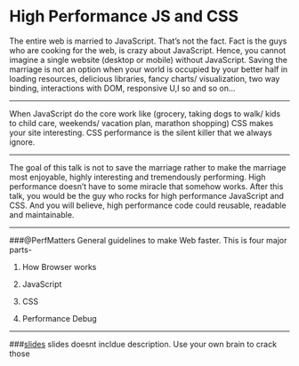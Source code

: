 High Performance JS and CSS
=======================


The entire web is married to JavaScript. That’s not the fact. Fact is the guys who are cooking for the web, is crazy about JavaScript. Hence, you cannot imagine a single website (desktop or mobile) without JavaScript. Saving the marriage is not an option when your world is occupied by your better half in loading resources, delicious libraries, fancy charts/ visualization, two way binding, interactions with DOM, responsive U,I so and so on...
____
When JavaScript do the core work like (grocery, taking dogs to walk/ kids to child care, weekends/ vacation plan, marathon shopping) CSS makes your site interesting. CSS performance is the silent killer that we always ignore.
____
The goal of this talk is not to save the marriage rather to make the marriage most enjoyable, highly interesting and tremendously performing. High performance doesn’t have to some miracle that somehow works. After this talk, you would be the guy who rocks for high performance JavaScript and CSS. And you will believe, high performance code could reusable, readable and maintainable.
___
###@PerfMatters
General guidelines to make Web faster. 
This is four major parts-


1. How Browser works

2. JavaScript

3. CSS

4. Performance Debug

_____
###[slides](http://khan4019.github.io/HighPerformanceJSandCSS/#/)
slides doesnt incldue description. Use your own brain to crack those
